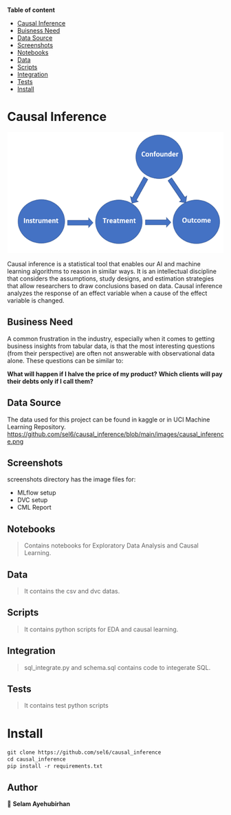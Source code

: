**Table of content**

- [Causal Inference](#causalinference)
- [Buisness Need](#buisnessneed)
- [Data Source](#datasource)
- [Screenshots](#screenshots)
- [Notebooks](#notebooks)
- [Data](#data)
- [Scripts](#scripts)
- [Integration](#integration)
- [Tests](#tests)
- [Install](#install)

# Causal Inference

<p align="center">
     <img src="https://github.com/sel6/causal_inference/blob/main/images/causal_inference.png">
</p>

Causal inference is a statistical tool that enables our AI and machine learning algorithms to reason in similar ways.
It is an intellectual discipline that considers the assumptions, study designs, and estimation strategies that allow researchers to draw conclusions based on data.
Causal inference analyzes the response of an effect variable when a cause of the effect variable is changed.

## Business Need

A common frustration in the industry, especially when it comes to getting business insights from tabular data, is that the most interesting questions (from their perspective) are often not answerable with observational data alone. These questions can be similar to:

**What will happen if I halve the price of my product?**
**Which clients will pay their debts only if I call them?**

## Data Source

The data used for this project can be found in kaggle or in UCI Machine Learning Repository.
https://github.com/sel6/causal_inference/blob/main/images/causal_inference.png

## Screenshots

screenshots directory has the image files for:
* MLflow setup
* DVC setup
* CML Report

## Notebooks

> Contains notebooks for Exploratory Data Analysis and Causal Learning.

## Data

> It contains the csv and dvc datas.

## Scripts

> It contains python scripts for EDA and causal learning.

## Integration

> sql_integrate.py and schema.sql contains code to integerate SQL.

## Tests

> It contains test python scripts

# Install

```
git clone https://github.com/sel6/causal_inference
cd causal_inference
pip install -r requirements.txt
```

## Author

👤 **Selam Ayehubirhan**
